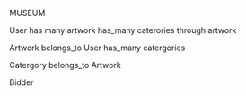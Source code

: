 MUSEUM

User
has many artwork
has_many caterories through artwork


Artwork
belongs_to User
has_many catergories

Catergory
belongs_to Artwork


Bidder